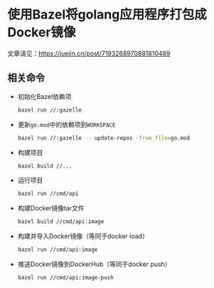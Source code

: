 # 使用Bazel将golang应用程序打包成Docker镜像

文章请见：<https://juejin.cn/post/7193268970881810489>

## 相关命令

- 初始化Bazel依赖项

    ```bash
    bazel run //:gazelle
    ```

- 更新`go.mod`中的依赖项到`WORKSPACE`

    ```bash
    bazel run //:gazelle -- update-repos -from_file=go.mod
    ```

- 构建项目

    ```bash
    bazel build //...
    ```

- 运行项目

    ```bash
    bazel run //cmd/api
    ```

- 构建Docker镜像tar文件

    ```bash
    bazel build //cmd/api:image
    ```

- 构建并导入Docker镜像（等同于docker load）

    ```bash
    bazel run //cmd/api:image
    ```

- 推送Docker镜像到DockerHub（等同于docker push）

    ```bash
    bazel run //cmd/api:image-push
    ```
